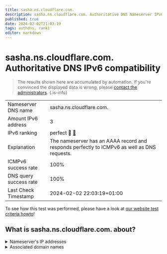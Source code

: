 ```yaml
---
title: sasha.ns.cloudflare.com.
description: sasha.ns.cloudflare.com. Authoritative DNS Nameserver IPv6 compatibility
published: true
date: 2024-02-02T21:03:19
tags: authdns, rank1
editor: markdown
---
```


# sasha.ns.cloudflare.com. Authoritative DNS IPv6 compatibility

> The results shown here are accumulated by automation. If you're convinced the displayed data is wrong, please [contact the administrators](/howto/chat). 
{.is-info}




|   |   |
| - | - |
| Nameserver DNS name | sasha.ns.cloudflare.com.
| Amount IPv6 address | 3
| IPv6 ranking | perfect :1st_place_medal: [🔗](/howto/ranking) |
| Explanation | The nameserver has an AAAA record and responds perfectly to ICMPv6 as well as DNS requests. |
| ICMPv6 success rate | 100%|
| DNS query success rate | 100% |
| Last Check Timestamp | 2024-02-02 22:03:19+01:00 |

To see how this test was performed, please have a look at [our website test criteria howto](/howto/testcriteria/authdns)!


## What is sasha.ns.cloudflare.com. about?




<details>
<summary>Nameserver's IP addresses</summary>

2803:f800:50::6ca2:c245

2a06:98c1:50::ac40:2245

2606:4700:50::a29f:2645

</details>



<details>
<summary>Associated domain names</summary>

www.bol.de

</details>
